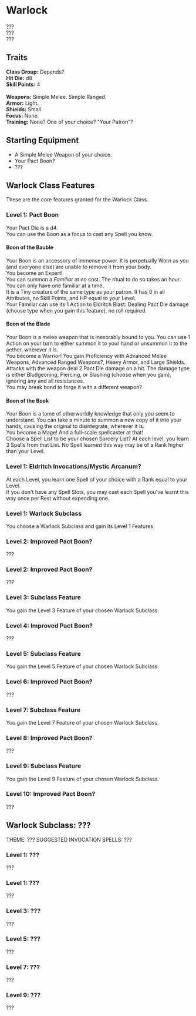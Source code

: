 # Warlock
??? <br>
??? <br>
??? <br>

## Traits
**Class Group:** Depends? <br>
**Hit Die:** d8 <br>
**Skill Points:** 4 <br>
<br>
**Weapons:** Simple Melee. Simple Ranged. <br>
**Armor:** Light. <br>
**Shields:** Small. <br>
**Focus:** None. <br>
**Training:** None? One of your choice? "Your Patron"? <br>

## Starting Equipment
+ A Simple Melee Weapon of your choice.
+ Your Pact Boon?
+ ???

## Warlock Class Features
These are the core features granted for the Warlock Class.

### Level 1: Pact Boon
Your Pact Die is a d4. <br>
You can use the Boon as a focus to cast any Spell you know.
#### Boon of the Bauble
Your Boon is an accessory of immense power. It is perpetually Worn as you (and everyone else) are unable to remove it from your body. <br>
You become an Expert! <br>
You can summon a *Familiar* at no cost. The ritual to do so takes an hour. You can only have one familiar at a time. <br>
It is a Tiny creature of the same type as your patron. It has 0 in all Attributes, no Skill Points, and HP equal to your Level. <br>
Your Familiar can use its 1 Action to Eldritch Blast: Dealing Pact Die damage (choose type when you gain this feature), no roll required. <br>
#### Boon of the Blade
Your Boon is a melee weapon that is inexorably bound to you. You can use 1 Action on your turn to either summon it to your hand or unsummon it to the aether, wherever it is. <br>
You become a Warrior! You gain Proficiency with Advanced Melee Weapons, Advanced Ranged Weapons?, Heavy Armor, and Large Shields. <br>
Attacks with the weapon deal 2 Pact Die damage on a hit. The damage type is either Bludgeoning, Piercing, or Slashing (choose when you gain), ignoring any and all resistances. <br>
You may break bond to forge it with a different weapon?
#### Boon of the Book
Your Boon is a tome of otherworldly knowledge that only you seem to understand. You can take a minute to summon a new copy of it into your hands, causing the original to disintegrate, wherever it is. <br>
You become a Mage! And a full-scale spellcaster at that! <br>
Choose a Spell List to be your chosen Sorcery List? At each level, you learn 3 Spells from that List. No Spell learned this way may be of a Rank higher than your Level.<br>

### Level 1: Eldritch Invocations/Mystic Arcanum?
At each Level, you learn one Spell of your choice with a Rank equal to your Level. <br>
If you don't have any Spell Slots, you may cast each Spell you've learnt this way once per Rest without expending one.
### Level 1: Warlock Subclass
You choose a Warlock Subclass and gain its Level 1 Features.

### Level 2: Improved Pact Boon?
???

### Level 2: Improved Pact Boon?
???

### Level 3: Subclass Feature
You gain the Level 3 Feature of your chosen Warlock Subclass.

### Level 4: Improved Pact Boon?
???

### Level 5: Subclass Feature
You gain the Level 5 Feature of your chosen Warlock Subclass.

### Level 6: Improved Pact Boon?
???

### Level 7: Subclass Feature
You gain the Level 7 Feature of your chosen Warlock Subclass.

### Level 8: Improved Pact Boon?
???

### Level 9: Subclass Feature
You gain the Level 9 Feature of your chosen Warlock Subclass.

### Level 10: Improved Pact Boon?
???

## Warlock Subclass: ???
THEME: ???
SUGGESTED INVOCATION SPELLS: ???

### Level 1: ???
???
### Level 1: ???
???

### Level 3: ???
???

### Level 5: ???
???

### Level 7: ???
???

### Level 9: ???
???
